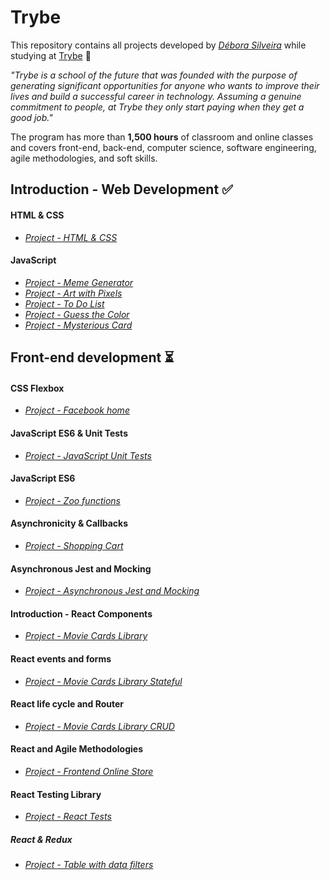 # Trybe

This repository contains all projects developed by *[Débora Silveira](https://deboracosilveira.github.io/portfolio/)* while studying at [Trybe](https://www.betrybe.com/) :rocket:

*"Trybe is a school of the future that was founded with the purpose of generating significant opportunities for anyone who wants to improve their lives and build a successful career in technology. Assuming a genuine commitment to people, at Trybe they only start paying when they get a good job."*

The program has more than **1,500 hours** of classroom and online classes and covers front-end, back-end, computer science, software engineering, agile methodologies, and soft skills.

## Introduction - Web Development :white_check_mark:
#### HTML & CSS
- *[Project - HTML & CSS](https://deboracosilveira.github.io/dog-page/)*
#### JavaScript
- *[Project - Meme Generator](https://deboracosilveira.github.io/meme-generator/)*
- *[Project - Art with Pixels](https://deboracosilveira.github.io/pixels-art/)*
- *[Project - To Do List](https://deboracosilveira.github.io/to-do-list/)*
- *[Project - Guess the Color](https://deboracosilveira.github.io/color-guess/)*
- *[Project - Mysterious Card](https://deboracosilveira.github.io/mistery-letter/)*

## Front-end development :hourglass_flowing_sand:
#### CSS Flexbox
- *[Project - Facebook home](https://deboracosilveira.github.io/facebook/)*
#### JavaScript ES6 & Unit Tests
- *[Project - JavaScript Unit Tests](https://github.com/deboracosilveira/projects_trybe/tree/master/project-08-js-unit-tests)*
#### JavaScript ES6
- *[Project - Zoo functions](https://github.com/deboracosilveira/projects_trybe/tree/master/project-09-zoo-functions)*
#### Asynchronicity & Callbacks
- *[Project - Shopping Cart](https://github.com/deboracosilveira/projects_trybe/tree/master/project-10-shopping-cart)*
#### Asynchronous Jest and Mocking
- *[Project - Asynchronous Jest and Mocking](https://github.com/deboracosilveira/projects_trybe/tree/master/project-11-jest)*
#### Introduction - React Components
- *[Project - Movie Cards Library](https://github.com/deboracosilveira/projects_trybe/tree/master/project-12-movie-cards-library)*
#### React events and forms
- *[Project - Movie Cards Library Stateful](https://github.com/deboracosilveira/projects_trybe/tree/master/project-13-movie-card-library-stateful)*
#### React life cycle and Router
- *[Project - Movie Cards Library CRUD](https://github.com/deboracosilveira/projects_trybe/tree/master/project-14-movie-card-library-crud)*
#### React and Agile Methodologies
- *[Project - Frontend Online Store](https://github.com/deboracosilveira/projects_trybe/tree/master/project-15-frontend-online-store-01)*
#### React Testing Library
- *[Project - React Tests](https://github.com/deboracosilveira/projects_trybe/tree/master/project-16-react-testing-library)*
##### React & Redux
- *[Project - Table with data filters](https://github.com/deboracosilveira/projects_trybe/tree/master/project-17-react-redux-starwars-database-filters)*
